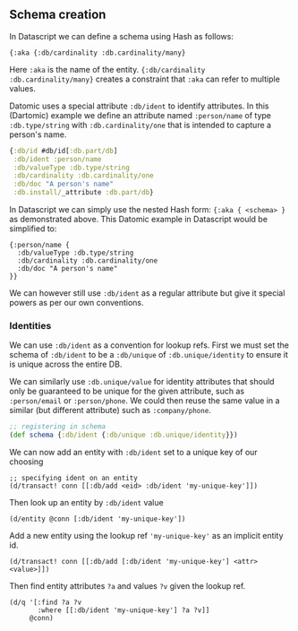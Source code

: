 ## Schema creation

In Datascript we can define a schema using Hash as follows:

`{:aka {:db/cardinality :db.cardinality/many}`

Here `:aka` is the name of the entity.
`{:db/cardinality :db.cardinality/many}` creates a constraint that `:aka` can
refer to multiple values.

Datomic uses a special attribute `:db/ident` to identify attributes.
In this (Dartomic) example we define an attribute named `:person/name` of type `:db.type/string` with `:db.cardinality/one` that is intended to capture a person's name.

```clojure
{:db/id #db/id[:db.part/db]
 :db/ident :person/name
 :db/valueType :db.type/string
 :db/cardinality :db.cardinality/one
 :db/doc "A person's name"
 :db.install/_attribute :db.part/db}
```

In Datascript we can simply use the nested Hash form: `{:aka { <schema> }` as demonstrated above. This Datomic example in Datascript would be simplified to:

```
{:person/name {
  :db/valueType :db.type/string
  :db/cardinality :db.cardinality/one
  :db/doc "A person's name"
}}
```

We can however still use `:db/ident` as a regular attribute but give it special powers as per our own conventions.

### Identities

We can use `:db/ident` as a convention for lookup refs.
First we must set the schema of `:db/ident` to be a `:db/unique` of `:db.unique/identity` to ensure it is unique across the entire DB.

We can similarly use `:db.unique/value` for identity attributes that should only be guaranteed to be unique for the given attribute, such as `:person/email` or `:person/phone`. We could then reuse the same value in a similar (but different attribute) such as `:company/phone`.

```clojure
;; registering in schema
(def schema {:db/ident {:db/unique :db.unique/identity}})
```

We can now add an entity with `:db/ident` set to a unique key of our choosing

```
;; specifying ident on an entity
(d/transact! conn [[:db/add <eid> :db/ident 'my-unique-key']])
```

Then look up an entity by `:db/ident` value

```
(d/entity @conn [:db/ident 'my-unique-key'])
```

Add a new entity using the lookup ref `'my-unique-key'` as an implicit entity id.

```
(d/transact! conn [[:db/add [:db/ident 'my-unique-key'] <attr> <value>]])
```

Then find entity attributes `?a` and values `?v` given the lookup ref.

```
(d/q '[:find ?a ?v
       :where [[:db/ident 'my-unique-key'] ?a ?v]]
     @conn)
```
